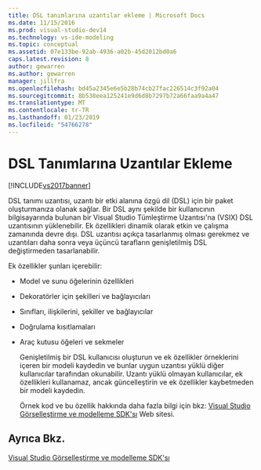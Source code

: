 ```yaml
---
title: DSL tanımlarına uzantılar ekleme | Microsoft Docs
ms.date: 11/15/2016
ms.prod: visual-studio-dev14
ms.technology: vs-ide-modeling
ms.topic: conceptual
ms.assetid: 07e133be-92ab-4936-a02b-45d2012bd0a6
caps.latest.revision: 8
author: gewarren
ms.author: gewarren
manager: jillfra
ms.openlocfilehash: bd45a2345e6e5b28b74cb27fac226514c3f92a04
ms.sourcegitcommit: 8b538eea125241e9d6d8b7297b72a66faa9a4a47
ms.translationtype: MT
ms.contentlocale: tr-TR
ms.lasthandoff: 01/23/2019
ms.locfileid: "54766278"
---
```

# <a name="adding-extensions-to-dsl-definitions"></a>DSL Tanımlarına Uzantılar Ekleme
[!INCLUDE[vs2017banner](../includes/vs2017banner.md)]

DSL tanımı uzantısı, uzantı bir etki alanına özgü dil (DSL) için bir paket oluşturmanıza olanak sağlar. Bir DSL aynı şekilde bir kullanıcının bilgisayarında bulunan bir Visual Studio Tümleştirme Uzantısı'na (VSIX) DSL uzantısının yüklenebilir. Ek özellikleri dinamik olarak etkin ve çalışma zamanında devre dışı. DSL uzantısı açıkça tasarlanmış olması gerekmez ve uzantıları daha sonra veya üçüncü tarafların genişletilmiş DSL değiştirmeden tasarlanabilir.  
  
 Ek özellikler şunları içerebilir:  
  
- Model ve sunu öğelerinin özellikleri  
  
- Dekoratörler için şekilleri ve bağlayıcıları  
  
- Sınıfları, ilişkilerini, şekiller ve bağlayıcılar  
  
- Doğrulama kısıtlamaları  
  
- Araç kutusu öğeleri ve sekmeler  
  
  Genişletilmiş bir DSL kullanıcısı oluşturun ve ek özellikler örneklerini içeren bir modeli kaydedin ve bunlar uygun uzantısı yüklü diğer kullanıcılar tarafından okunabilir. Uzantı yüklü olmayan kullanıcılar, ek özellikleri kullanamaz, ancak güncelleştirin ve ek özellikler kaybetmeden bir modeli kaydedin.  
  
  Örnek kod ve bu özellik hakkında daha fazla bilgi için bkz: [Visual Studio Görselleştirme ve modelleme SDK'sı](http://go.microsoft.com/fwlink/?LinkID=186128) Web sitesi.  
  
## <a name="see-also"></a>Ayrıca Bkz.  
 [Visual Studio Görselleştirme ve modelleme SDK'sı](http://go.microsoft.com/fwlink/?LinkID=186128)
